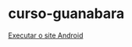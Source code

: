 # curso-guanabara

<a href ="https://zanguina.github.io/HTML5/HTML5/Modulo%202/desafios/de010b/android.html"> Executar o site Android